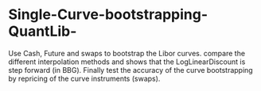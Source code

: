 # Single-Curve-bootstrapping-QuantLib-
Use Cash, Future and swaps to bootstrap the Libor curves.
compare the different interpolation methods and shows that the LogLinearDiscount is step forward (in BBG).
Finally test the accuracy of the curve bootstrapping by repricing of the curve instruments (swaps).
